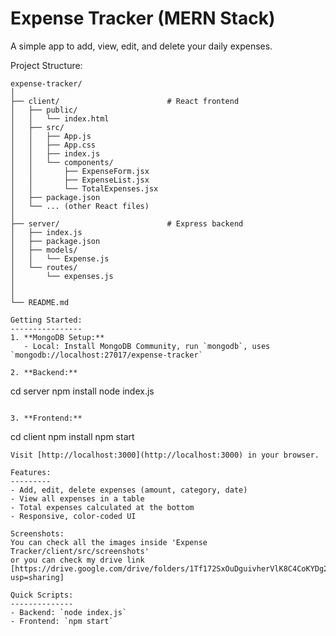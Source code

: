 Expense Tracker (MERN Stack)
============================

A simple app to add, view, edit, and delete your daily expenses.

Project Structure:
```
expense-tracker/
│
├── client/                        # React frontend
│   ├── public/
│   │   └── index.html
│   ├── src/
│   │   ├── App.js
│   │   ├── App.css
│   │   ├── index.js
│   │   └── components/
│   │       ├── ExpenseForm.jsx
│   │       ├── ExpenseList.jsx
│   │       └── TotalExpenses.jsx
│   ├── package.json
│   └── ... (other React files)
│
├── server/                        # Express backend
│   ├── index.js
│   ├── package.json
│   ├── models/
│   │   └── Expense.js
│   └── routes/
│       └── expenses.js
│
│
└── README.md

Getting Started:
----------------
1. **MongoDB Setup:**  
   - Local: Install MongoDB Community, run `mongodb`, uses `mongodb://localhost:27017/expense-tracker`  

2. **Backend:**
   ```
   cd server
   npm install
   node index.js
   ```

3. **Frontend:**
   ```
   cd client
   npm install
   npm start
   ```
   Visit [http://localhost:3000](http://localhost:3000) in your browser.

Features:
---------
- Add, edit, delete expenses (amount, category, date)
- View all expenses in a table
- Total expenses calculated at the bottom
- Responsive, color-coded UI

Screenshots:
You can check all the images inside 'Expense Tracker/client/src/screenshots'
or you can check my drive link [https://drive.google.com/drive/folders/1Tf172SxOuDguivherVlK8C4CoKYDg2XT?usp=sharing]

Quick Scripts:
--------------
- Backend: `node index.js`
- Frontend: `npm start`


